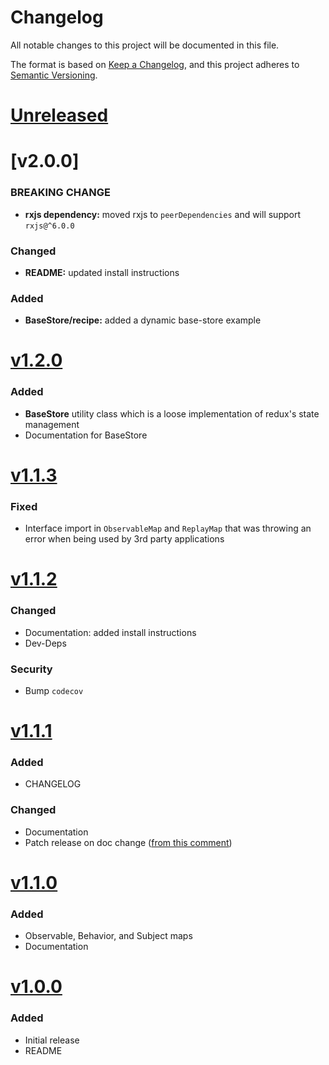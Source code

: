 # Changelog
All notable changes to this project will be documented in this file.

The format is based on [Keep a Changelog](https://keepachangelog.com/en/1.0.0/),
and this project adheres to [Semantic Versioning](https://semver.org/spec/v2.0.0.html).


# [Unreleased]

# [v2.0.0]

### BREAKING CHANGE
* **rxjs dependency:** moved rxjs to `peerDependencies` and will support `rxjs@^6.0.0`

### Changed
* **README:** updated install instructions

### Added 
* **BaseStore/recipe:** added a dynamic base-store example

# [v1.2.0]

### Added 
* **BaseStore** utility class which is a loose implementation of redux's state management
* Documentation for BaseStore

# [v1.1.3]

### Fixed
* Interface import in `ObservableMap` and `ReplayMap` that was throwing an 
  error when being used by 3rd party applications

# [v1.1.2]

### Changed
* Documentation: added install instructions
* Dev-Deps

### Security
* Bump `codecov`

# [v1.1.1]

### Added 
* CHANGELOG

### Changed
* Documentation
* Patch release on doc change ([from this comment](https://github.com/semantic-release/semantic-release/issues/192#issuecomment-333328071))

# [v1.1.0]

### Added
* Observable, Behavior, and Subject maps
* Documentation

# [v1.0.0]

### Added
* Initial release 
* README

[Unreleased]: https://github.com/djhouseknecht/rxjs-util-classes/compare/v2.0.0...HEAD
[v1.2.0]: https://github.com/djhouseknecht/rxjs-util-classes/compare/v1.2.0...v2.0.0
[v1.2.0]: https://github.com/djhouseknecht/rxjs-util-classes/compare/v1.1.3...v1.2.0
[v1.1.3]: https://github.com/djhouseknecht/rxjs-util-classes/compare/v1.1.2...v1.1.3
[v1.1.2]: https://github.com/djhouseknecht/rxjs-util-classes/compare/v1.1.1...v1.1.2
[v1.1.1]: https://github.com/djhouseknecht/rxjs-util-classes/compare/v1.1.0...v1.1.1
[v1.1.0]: https://github.com/djhouseknecht/rxjs-util-classes/compare/v1.0.0...v1.1.0
[v1.0.0]: https://github.com/djhouseknecht/rxjs-util-classes/releases/tag/v1.0.0
